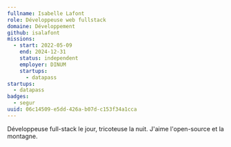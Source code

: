 ```yaml
---
fullname: Isabelle Lafont
role: Développeuse web fullstack
domaine: Développement
github: isalafont
missions:
  - start: 2022-05-09
    end: 2024-12-31
    status: independent
    employer: DINUM
    startups:
      - datapass
startups:
  - datapass
badges:
  - segur
uuid: 06c14509-e5dd-426a-b07d-c153f34a1cca
---
```

Développeuse full-stack le jour, tricoteuse la nuit. J'aime l'open-source et la montagne.